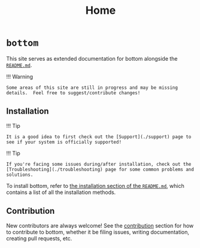 ﻿---
title: Home
---

# `bottom`

This site serves as extended documentation for bottom alongside the [`README.md`](https://github.com/ClementTsang/bottom#readme).

!!! Warning

    Some areas of this site are still in progress and may be missing details.  Feel free to suggest/contribute changes!

## Installation

!!! Tip

    It is a good idea to first check out the [Support](./support) page to see if your system is officially supported!

!!! Tip

    If you're facing some issues during/after installation, check out the [Troubleshooting](./troubleshooting) page for some common problems and solutions.

To install bottom, refer to [the installation section of the `README.md`](https://github.com/ClementTsang/bottom#installation),
which contains a list of all the installation methods.

## Contribution

New contributors are always welcome! See the [contribution](./contribution/issues-and-pull-requests/) section for how to contribute to
bottom, whether it be filing issues, writing documentation, creating pull requests, etc.
